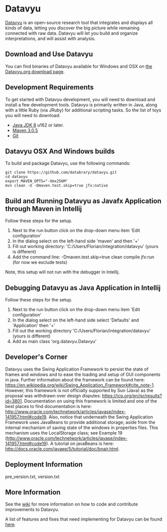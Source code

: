 # Datavyu

[Datavyu](http://datavyu.org/) is an open-source research tool that integrates and displays all kinds of data, letting you discover the big picture while remaining connected with raw data. Datavyu will let you build and organize interpretations, and will assist with analysis.

## Download and Use Datavyu
You can find binaries of Datavyu available for Windows and OSX on [the Datavyu.org download page](http://datavyu.org/download/).

## Development Requirements

To get started with Datavyu development, you will need to download and install a few development tools. Datavyu is primarily written in Java, along with a little Ruby (via JRuby) for additional scripting tasks. So the list of toys you will need to download:

* [Java JDK 8](http://www.oracle.com/technetwork/java/javase/downloads/jdk8-downloads-2133151.html) u162 or later.
* [Maven 3.0.5](http://maven.apache.org/)
* [Git](http://git-scm.com/)

## Datavyu OSX And Windows builds

To build and package Datavyu, use the following commands:

	git clone https://github.com/databrary/datavyu.git
	cd datavyu
	export MAVEN_OPTS="-Xmx256M"
	mvn clean -U -Dmaven.test.skip=true jfx:native

## Build and Running Datavyu as Javafx Application through Maven in Intellij

Follow these steps for the setup.

1. Next to the run button click on the drop-down menu item 'Edit configuration'
2. In the dialog select on the left-hand side 'maven' and then '+'
3. Fill out working directory: 'C:/Users/Florian/integration/datavyu' (yours is different)
4. Add the command line: -Dmaven.test.skip=true clean compile jfx:run (for now we exclude tests)

Note, this setup will not run with the debugger in Intellij.


## Debugging Datavyu as Java Application in Intellij

Follow these steps for the setup.

1. Next to the run button click on the drop-down menu item 'Edit configuration'
2. In the dialog select on the left-hand side select 'Defaults' and 'Application' then '+'
3. Fill out the working directory 'C:/Users/Florian/integration/datavyu' (yours is different)
4. Add as main class 'org.datavyu.Datavyu'


## Developer's Corner
Datavyu uses the Swing Application Framework to persist the state of frames and windows and to ease the loading and setup of GUI components in java. 
Further information about the framework can be found here: https://en.wikipedia.org/wiki/Swing_Application_Framework#cite_note-1.
However, this framework is not officially supported by Sun (Java) as the proposal was withdrawn over design disputes: https://jcp.org/en/jsr/results?id=3801.
Documentation on using this framework is limited and one of the best places to find documentation is here: http://www.oracle.com/technetwork/articles/javase/index-141957.html#code19.
Also, notice that underneath the Swing Application Framework uses JavaBeans to provide additional storage; aside from the internal mechanism of saving state of the windows in properties files. This mechanism uses the LocalStorage class; see Example 19 (http://www.oracle.com/technetwork/articles/javase/index-141957.html#code19). 
A tutorial on javaBeans is here: http://docs.oracle.com/javaee/5/tutorial/doc/bnair.html.

## Deployment Information
pre_version.txt, version.txt

## More Information

See the [wiki](https://github.com/databrary/datavyu/wiki) for more information on how to code and contribute improvements to Datavyu.

A list of features and fixes that need implementing for Datavyu can be found [here](http://datavyu.org/bugs).

